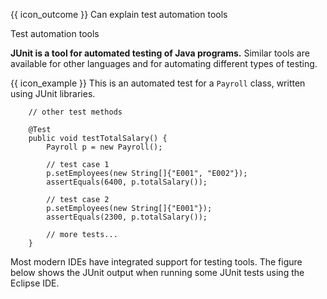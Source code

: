 <span id="prereqs"></span>

<span id="outcomes">{{ icon_outcome }} Can explain test automation tools</span>

<span id="title">Test automation tools</span>

<div id="body">

**JUnit is a tool for automated testing of Java programs.** Similar tools are available for other languages and for automating different types of testing.

<box>

{{ icon_example }} This is an automated test for a `Payroll` class, written using JUnit libraries.

```java{start-from=16}
    // other test methods

    @Test
    public void testTotalSalary() {
        Payroll p = new Payroll();

        // test case 1
        p.setEmployees(new String[]{"E001", "E002"});
        assertEquals(6400, p.totalSalary());

        // test case 2
        p.setEmployees(new String[]{"E001"});
        assertEquals(2300, p.totalSalary());

        // more tests...
    }
```
</box>

Most modern IDEs have integrated support for testing tools. The figure below shows the JUnit output when running some JUnit tests using the Eclipse IDE.

<pic src="{{baseUrl}}/testing/testAutomation/tools/images/junit.png" height="190" />
<p/>

</div>

<div id="extras">
</div>
